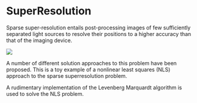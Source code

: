 # SuperResolution

Sparse super-resolution entails post-processing images of few sufficiently separated light sources to resolve their positions to a higher accuracy than that of the imaging device.

<img src="https://github.com/jcvdwlt/SuperResolution-/blob/master/figs/sr3.gif" > 

A number of different solution approaches to this problem have been proposed. This is a toy example of a nonlinear least squares (NLS) approach to the sparse superresolution problem.

A rudimentary implementation of the Levenberg Marquardt algorithm is used to solve the NLS problem.

